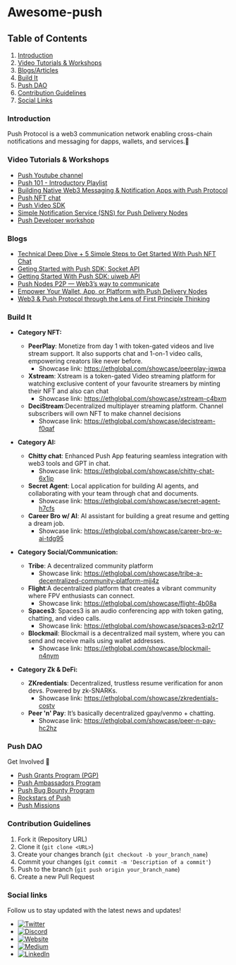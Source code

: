 # Awesome-push

## Table of Contents
1. [Introduction](#introduction)
2. [Video Tutorials & Workshops](#Video-Tutorials--Workshops)
3. [Blogs/Articles](#Blogs)
4. [Build It](#build-it)
5. [Push DAO](#Push-Dao)
6. [Contribution Guidelines](#Contribution-Guidelines)
7. [Social Links](#social-links)


### Introduction
Push Protocol is a web3 communication network enabling cross-chain notifications and messaging for dapps, wallets, and services.🚀

### Video Tutorials & Workshops
* [Push Youtube channel](https://www.youtube.com/@pushprotocol)
* [Push 101 - Introductory Playlist ](https://youtu.be/Cjjx9jidlS4)
* [Building Native Web3 Messaging & Notification Apps with Push Protocol](https://youtu.be/Hw74XYMwgZA)
* [Push NFT chat](https://youtu.be/Im_5RRQyQP4)
* [Push Video SDK](https://youtu.be/xvFvPNJ-yfw)
* [Simple Notification Service (SNS) for Push Delivery Nodes](https://youtu.be/VocGkaL0eEA)
* [Push Developer workshop](https://www.youtube.com/live/3c8_VVGyuOU?feature=share)

### Blogs
* [Technical Deep Dive + 5 Simple Steps to Get Started With Push NFT Chat](https://medium.com/push-protocol/a-technical-deep-dive-5-simple-steps-to-get-started-with-push-nft-chat-7310a2d13fa4)
* [Geting Started with Push SDK: Socket API](https://medium.com/push-protocol/geting-started-with-push-sdk-socket-api-92685e028135)
* [Getting Started With Push SDK: uiweb API](https://medium.com/push-protocol/getting-started-with-push-sdk-uiweb-api-️-9ca2672e0168)
* [Push Nodes P2P — Web3’s way to communicate](https://medium.com/push-protocol/push-nodes-p2p-web3s-way-to-communicate-6a473577d173)
* [Empower Your Wallet, App, or Platform with Push Delivery Nodes](https://medium.com/push-protocol/empower-your-wallet-app-or-platform-with-push-delivery-nodes-cbe2d575e9e7)
* [Web3 & Push Protocol through the Lens of First Principle Thinking](https://medium.com/push-protocol/web3-push-protocol-through-the-lens-of-first-principle-thinking-9d5a34b247dc)

### Build It

* **Category NFT:**

  * **PeerPlay**: Monetize from day 1 with token-gated videos and live stream support. It also supports chat and 1-on-1 video calls, empowering creators like never before.
    * Showcase link: https://ethglobal.com/showcase/peerplay-jqwpa
  * **Xstream**: Xstream is a token-gated Video streaming platform for watching exclusive content of your favourite streamers by minting their NFT and also can chat
    * Showcase link: https://ethglobal.com/showcase/xstream-c4bxm
  * **DeciStream**:Decentralized multiplayer streaming platform. Channel subscribers will own NFT to make channel decisions
    *  Showcase link: https://ethglobal.com/showcase/decistream-f0qaf

* **Category AI:**

  * **Chitty chat**: Enhanced Push App featuring seamless integration with web3 tools and GPT in chat.
    * Showcase link: https://ethglobal.com/showcase/chitty-chat-6x1ip
  * **Secret Agent**: Local application for building AI agents, and collaborating with your team through chat and documents.
    * Showcase link: https://ethglobal.com/showcase/secret-agent-h7cfs
  * **Career Bro w/ AI**: AI assistant for building a great resume and getting a dream job.
    * Showcase link: https://ethglobal.com/showcase/career-bro-w-ai-tdg95

* **Category Social/Communication:**

  * **Tribe**: A decentralized community platform
    * Showcase link: https://ethglobal.com/showcase/tribe-a-decentralized-community-platform-mjj4z
  * **Flight**:A decentralized platform that creates a vibrant community where FPV enthusiasts can connect.
    * Showcase link: https://ethglobal.com/showcase/flight-4b08a
  * **Spaces3**: Spaces3 is an audio conferencing app with token gating, chatting, and video calls.
    * Showcase link: https://ethglobal.com/showcase/spaces3-p2r17
  * **Blockmail**: Blockmail is a decentralized mail system, where you can send and receive mails using wallet addresses.
    * Showcase link: https://ethglobal.com/showcase/blockmail-n4nym
   
* **Category Zk & DeFi:**

  * **ZKredentials**: Decentralized, trustless resume verification for anon devs. Powered by zk-SNARKs.
    * Showcase link: https://ethglobal.com/showcase/zkredentials-costv
  * **Peer 'n' Pay**: It’s basically decentralized gpay/venmo + chatting.
    * Showcase link: https://ethglobal.com/showcase/peer-n-pay-hc2hz
           
### Push DAO
Get Involved 🤝
* [Push Grants Program (PGP)](https://pushprotocol.notion.site/Push-Grants-Program-PGP-c0702e03e84f4d46be807e0ebbfb3dc8?pvs=4)
* [Push Ambassadors Program](https://pushprotocol.notion.site/Push-Ambassadors-Program-8b76c28a168147a8a12f10c9b1fd47f7?pvs=4)
* [Push Bug Bounty Program](https://pushprotocol.notion.site/Push-Bug-Bounty-Program-ecba837e5bd947cbb35ec107e5beb30a?pvs=4)
* [Rockstars of Push](https://pushprotocol.notion.site/Rockstars-of-Push-f80884bfe55b4478aad8b3f288e103f7?pvs=4)
* [Push Missions](https://pushprotocol.notion.site/Push-Missions-b38048e307d949aeaf807f40396cc731?pvs=4)

### Contribution Guidelines

1. Fork it (Repository URL)
2. Clone it (`git clone <URL>`)
3. Create your changes branch (`git checkout -b your_branch_name`)
4. Commit your changes (`git commit -m 'Description of a commit'`)
5. Push to the branch (`git push origin your_branch_name`)
6. Create a new Pull Request


### Social links
Follow us to stay updated with the latest news and updates!

- [![Twitter](https://img.shields.io/badge/Twitter-1DA1F2?style=flat-square&logo=twitter&logoColor=white)](https://twitter.com/pushprotocol)
- [![Discord](https://img.shields.io/badge/Discord-7289DA?style=flat-square&logo=discord&logoColor=white)](https://discord.com/invite/pushprotocol)
- [![Website](https://img.shields.io/badge/Website-FF7139?style=flat-square&logo=google-chrome&logoColor=white)](https://push.org)
- [![Medium](https://img.shields.io/badge/Medium-12100E?style=flat-square&logo=medium&logoColor=white)](https://medium.com/push-protocol)
- [![LinkedIn](https://img.shields.io/badge/LinkedIn-0077B5?style=flat-square&logo=linkedin&logoColor=white)](https://www.linkedin.com/company/pushprotocol/)
